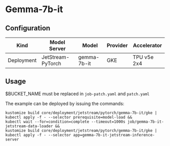 # Gemma-7b-it

## Configuration
| Kind | Model Server | Model | Provider | Accelerator |
| --- | --- | --- | --- | --- |
| Deployment | JetStream-PyTorch | gemma-7b-it | GKE | TPU v5e 2x4 |

## Usage
$BUCKET_NAME must be replaced in `job-patch.yaml` and `patch.yaml`

The example can be deployed by issuing the commands:

```
kustomize build core/deployment/jetstream/pytorch/gemma-7b-it/gke | kubectl apply -f - --selector prerequisite=model-load &&
kubectl wait --for=condition=complete --timeout=1000s job/gemma-7b-it-jetstream-data-loader &&
kustomize build core/deployment/jetstream/pytorch/gemma-7b-it/gke | kubectl apply -f - --selector app=gemma-7b-it-jetstream-inference-server
```